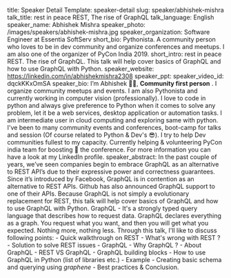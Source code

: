 title: Speaker Detail
Template: speaker-detail
slug: speaker/abhishek-mishra
talk_title: rest in peace REST, The rise of GraphQL
talk_language: English
speaker_name: Abhishek Mishra
speaker_photo: /images/speakers/abhishek-mishra.jpg
speaker_organization: Software Engineer at Essentia SoftServ
short_bio: Pythonista. A community person who loves to be in dev community and organize conferences and meetups. I am also one of the organizer of PyCon India 2019. 
short_intro: rest in peace REST. The rise of GraphQL. This talk will help cover basics of GraphQL and how to use GraphQL with Python. 
speaker_website: https://linkedin.com/in/abhishekmishra2308
speaker_ppt: 
speaker_video_id: dqckKKxOmSA
speaker_bio: I’m Abhishek 👨‍💻, **Community first person** . I organize community meetups and events. I am also Pythonista and currently working in computer vision (professionally). I love to code in python and always give preference to Python when it comes to solve any problem, let it be a web services, desktop application or automation tasks. I am intermediate user in cloud computing and exploring same with python. I've been to many community events and conferences, boot-camp for  talks and session (Of course related to Python & Dev's 😎). I try to help Dev communities fullest to my capacity. Currently helping & volunteering PyCon india team for boosting 🚀 the conference. For more information you can have a look at my LinkedIn profile.
speaker_abstract: In the past couple of years, we’ve seen companies begin to embrace GraphQL as an alternative to REST API’s due to their expressive power and correctness guarantees.
    Since it’s introduced by Facebook, GraphQL is in contention as an alternative to REST APIs. Github has also announced GraphQL support to one of their APIs.
    Because GraphQL is not simply a evolutionary replacement for REST, this talk will help cover basics of GraphQL and how to use GraphQL with Python.
    GraphQL - It's a strongly typed query language that describes how to request data. GraphQL declares everything as a graph. You request what you want, and then you will get what you expected. Nothing more, nothing less.
    Through this talk, I'll like to discuss following points:
    - Quick walkthrough on REST
    - What's wrong with REST ?
    - Solution to solve REST issues - GraphQL
    - Why GraphQL ?
    - About GraphQL
    - REST VS GraphQL
    - GraphQL building blocks
    - How to use GraphQL in Python (list of libraries etc.)
    - Example - Creating basic schema and querying using *graphene*
    - Best practices & Conclusion.
